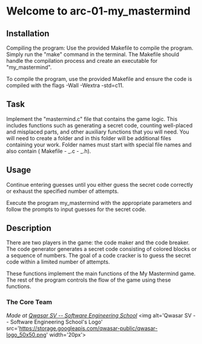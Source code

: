 
  # Welcome to arc-01-my_mastermind
    
 ## Installation
Compiling the program: Use the provided Makefile to compile the program. Simply run the "make" command in the terminal. The Makefile should handle the compilation process and create an executable for "my_mastermind".

   To compile the program, use the provided Makefile and ensure the code is compiled with the flags -Wall -Wextra -std=c11.

 ## Task
  Implement the "mastermind.c" file that contains the game logic. This includes functions such as generating a secret code, counting well-placed and misplaced parts, and other auxiliary functions that you will need.
 You will need to create a folder and in this folder will be additional files containing your work.
 Folder names must start with special file names and also contain ( Makefile - _.c - _.h).
 ## Usage
 
  Continue entering guesses until you either guess the secret code correctly or exhaust the specified number of attempts.

  Execute the program my_mastermind with the appropriate parameters and follow the prompts to input guesses for the secret code.

 ## Description

  There are two players in the game: the code maker and the code breaker. The code generator generates a secret code consisting of colored blocks or a sequence of numbers. The goal of a code cracker is to guess the secret code within a limited number of attempts.

  These functions implement the main functions of the My Mastermind game. The rest of the program controls the flow of the game using these functions.
  ### The Core Team




  <span><i>Made at <a href='https://qwasar.io'>Qwasar SV -- Software Engineering School</a></i></span>
    <span><img alt='Qwasar SV -- Software Engineering School's Logo' src='https://storage.googleapis.com/qwasar-public/qwasar-logo_50x50.png' width='20px'></span>
